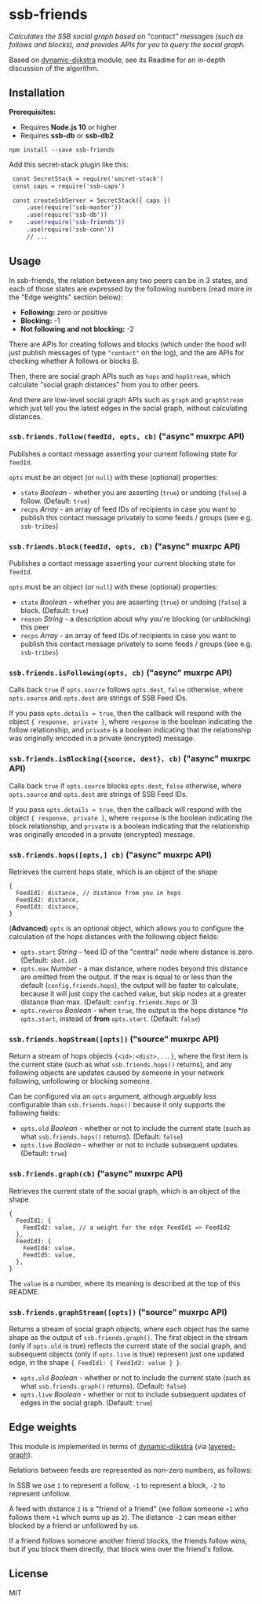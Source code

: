# ssb-friends

*Calculates the SSB social graph based on "contact" messages (such as follows
and blocks), and provides APIs for you to query the social graph.*

Based on [dynamic-dijkstra](https://github.com/dominictarr/dynamic-dijkstra)
module, see its Readme for an in-depth discussion of the algorithm.

## Installation

**Prerequisites:**

- Requires **Node.js 10** or higher
- Requires **ssb-db** or **ssb-db2**

```
npm install --save ssb-friends
```

Add this secret-stack plugin like this:

```diff
 const SecretStack = require('secret-stack')
 const caps = require('ssb-caps')

 const createSsbServer = SecretStack({ caps })
     .use(require('ssb-master'))
     .use(require('ssb-db'))
+    .use(require('ssb-friends'))
     .use(require('ssb-conn'))
     // ...
```

## Usage

In ssb-friends, the relation between any two peers can be in 3 states, and each
of those states are expressed by the following numbers (read more in the "Edge
weights" section below):

- **Following:** zero or positive
- **Blocking:** -1
- **Not following and not blocking:** -2

There are APIs for creating follows and blocks (which under the hood will just
publish messages of type `"contact"` on the log), and the are APIs for checking
whether A follows or blocks B.

Then, there are social graph APIs such as `hops` and `hopStream`, which
calculate "social graph distances" from you to other peers.

And there are low-level social graph APIs such as `graph` and `graphStream`
which just tell you the latest edges in the social graph, without calculating
distances.

### `ssb.friends.follow(feedId, opts, cb)` ("async" muxrpc API)

Publishes a contact message asserting your current following state for `feedId`.

`opts` must be an object (or `null`) with these (optional) properties:

- `state` *Boolean* - whether you are asserting (`true`) or undoing (`false`) a
follow. (Default: `true`)
- `recps` *Array* - an array of feed IDs of recipients in case you want to
publish this contact message privately to some feeds / groups (see e.g.
`ssb-tribes`)

### `ssb.friends.block(feedId, opts, cb)` ("async" muxrpc API)

Publishes a contact message asserting your current blocking state for `feedId`.

`opts` must be an object (or `null`) with these (optional) properties:

- `state` *Boolean* - whether you are asserting (`true`) or undoing (`false`) a
block. (Default: `true`)
- `reason` *String* - a description about why you're blocking (or unblocking)
this peer
- `recps` *Array* - an array of feed IDs of recipients in case you want to
publish this contact message privately to some feeds / groups (see e.g.
`ssb-tribes`)

### `ssb.friends.isFollowing(opts, cb)` ("async" muxrpc API)

Calls back `true` if `opts.source` follows `opts.dest`, `false` otherwise, where
`opts.source` and `opts.dest` are strings of SSB Feed IDs.

If you pass `opts.details = true`, then the callback will respond with the
object `{ response, private }`, where `response` is the boolean indicating
the follow relationship, and `private` is a boolean indicating that the
relationship was originally encoded in a private (encrypted) message.

### `ssb.friends.isBlocking({source, dest}, cb)` ("async" muxrpc API)

Calls back `true` if `opts.source` blocks `opts.dest`, `false` otherwise, where
`opts.source` and `opts.dest` are strings of SSB Feed IDs.

If you pass `opts.details = true`, then the callback will respond with the
object `{ response, private }`, where `response` is the boolean indicating
the block relationship, and `private` is a boolean indicating that the
relationship was originally encoded in a private (encrypted) message.

### `ssb.friends.hops([opts,] cb)` ("async" muxrpc API)

Retrieves the current hops state, which is an object of the shape

```
{
  FeedId1: distance, // distance from you in hops
  FeedId2: distance,
  FeedId3: distance,
}
```

(**Advanced**) `opts` is an optional object, which allows you to configure the
calculation of the hops distances with the following object fields:

- `opts.start` *String* - feed ID of the "central" node where distance is zero.
(Default: `sbot.id`)
- `opts.max` *Number* - a max distance, where nodes beyond this distance are
omitted from the output. If the max is equal to or less than the default
(`config.friends.hops`), the output will be faster to calculate, because it will
just copy the cached value, but skip nodes at a greater distance than max.
(Default: `config.friends.hops` or 3)
- `opts.reverse` *Boolean* - when `true`, the output is the hops distance **to*
`opts.start`, instead of **from** `opts.start`. (Default: `false`)

### `ssb.friends.hopStream([opts])` ("source" muxrpc API)

Return a stream of hops objects `{<id>:<dist>,...}`, where the first item is the
current state (such as what `ssb.friends.hops()` returns), and any following
objects are updates caused by someone in your network following, unfollowing or
blocking someone.

Can be configured via an `opts` argument, although arguably *less* configurable
than `ssb.friends.hops()` because it only supports the following fields:

- `opts.old` *Boolean* - whether or not to include the current state (such as
what `ssb.friends.hops()` returns). (Default: `false`)
- `opts.live` *Boolean* - whether or not to include subsequent updates.
(Default: `true`)

### `ssb.friends.graph(cb)` ("async" muxrpc API)

Retrieves the current state of the social graph, which is an object of the shape

```
{
  FeedId1: {
    FeedId2: value, // a weight for the edge FeedId1 => FeedId2
  },
  FeedId3: {
    FeedId4: value,
    FeedId5: value,
  },
}
```

The `value` is a number, where its meaning is described at the top of this
README.

### `ssb.friends.graphStream([opts])` ("source" muxrpc API)

Returns a stream of social graph objects, where each object has the same shape as the output of `ssb.friends.graph()`. The first object in the stream (only if `opts.old` is true) reflects the current state of the social graph, and subsequent objects (only if `opts.live` is true) represent just one updated edge, in the shape `{ FeedId1: { FeedId2: value } }`.

- `opts.old` *Boolean* - whether or not to include the current state (such as
what `ssb.friends.graph()` returns). (Default: `false`)
- `opts.live` *Boolean* - whether or not to include subsequent updates of edges
in the social graph.
(Default: `true`)

## Edge weights

This module is implemented in terms of [dynamic-dijkstra](https://github.com/dominictarr/dynamic-dijkstra)
(via [layered-graph](https://github.com/ssbc/layered-graph)).

Relations between feeds are represented as non-zero numbers, as follows:

In SSB we use `1` to represent a follow, `-1` to represent a block, `-2` to
represent unfollow.

A feed with distance `2` is a "friend of a friend" (we follow someone `+1`
who follows them `+1` which sums up as `2`). The distance `-2` can mean either
blocked by a friend or unfollowed by us.

If a friend follows someone another friend blocks, the friends follow wins,
but if you block them directly, that block wins over the friend's follow.

## License

MIT
